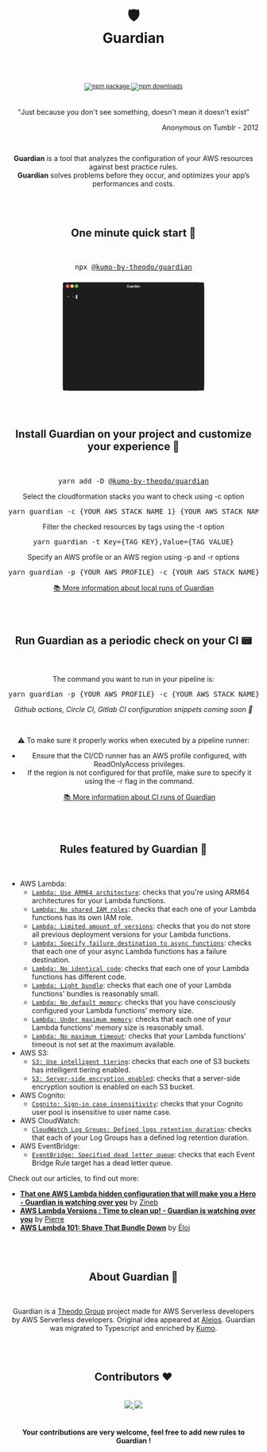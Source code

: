 <div align="center">
  <h1>
    <br/>
    <br/>
    🛡
    <br />
    Guardian
    <br />
    <br />
  </h1>
  <sup>
    <br />
    <a href="https://www.npmjs.com/package/@kumo-by-theodo/guardian">
       <img src="https://img.shields.io/npm/v/@kumo-by-theodo/guardian.svg" alt="npm package" />
    </a>
    <a href="https://www.npmjs.com/package/@kumo-by-theodo/guardian">
      <img src="https://img.shields.io/npm/dm/@kumo-by-theodo/guardian.svg" alt="npm downloads" />
    </a>
  </sup>
  <br />
  <br />
  <p>
    <q>Just because you don't see something, doesn't mean it doesn't exist</q>
  </p>
   <p align="right"> Anonymous on Tumblr - 2012 </p>
   <br/>
  <p>
    <b>Guardian</b> is a tool that analyzes the configuration of your AWS resources against best practice rules. <br /><b>Guardian</b> solves problems before they occur, and optimizes your app’s performances and costs.
  </p>
</div>
<br />
<br />
<div align="center">
  <h2>One minute quick start 🚀</h2>
  <br />
  <pre>npx <a href="https://www.npmjs.com/package/@kumo-by-theodo/guardian">@kumo-by-theodo/guardian</a></pre>
    <img src="./docs/images/guardian-run.gif" style="width: 60%">
  <br />
  <br />
</div>
<br />
<div align="center">
  <h2>Install Guardian on your project and customize your experience 🔎</h2>
  <br />
  <pre>yarn add -D <a href="https://www.npmjs.com/package/@kumo-by-theodo/guardian">@kumo-by-theodo/guardian</a></pre>

  <p>Select the cloudformation stacks you want to check using -c option</p>
  <pre>yarn guardian -c {YOUR_AWS_STACK_NAME_1} {YOUR_AWS_STACK_NAME_2}</pre>

  <p>Filter the checked resources by tags using the -t option</p>
  <pre>yarn guardian -t Key={TAG_KEY},Value={TAG_VALUE}</pre>

  <p>Specify an AWS profile or an AWS region using -p and -r options</p>
  <pre>yarn guardian -p {YOUR_AWS_PROFILE} -c {YOUR_AWS_STACK_NAME} -r {YOUR_AWS_REGION}</pre>

  <p><a href="./docs/running-locally.md">📚 More information about local runs of Guardian</a></p>
  <br />
</div>
<br />
<div align="center">
  <h2>Run Guardian as a periodic check on your CI 📟</h2>
  <br />
  <p>The command you want to run in your pipeline is:</p>
  <pre>yarn guardian -p {YOUR_AWS_PROFILE} -c {YOUR_AWS_STACK_NAME} -r {YOUR_AWS_REGION} -l {YOUR_DESIRED_LEVEL}</pre>

  <p><i>Github actions, Circle CI, Gitlab CI configuration snippets coming soon 🚀</i></p>
  <br/>
  <p>⚠️ To make sure it properly works when executed by a pipeline runner:<br/>

- Ensure that the CI/CD runner has an AWS profile configured, with ReadOnlyAccess privileges.<br/>
- If the region is not configured for that profile, make sure to specify it using the -r flag in the command.<br/></p>
  <p><a href="./docs/running-in-ci.md">📚 More information about CI runs of Guardian</a></p>
</div>
<br />
<br />
<h2 align="center">Rules featured by Guardian 📏</h2>
<br />

- AWS Lambda:
  - [`Lambda: Use ARM64 architecture`](./src/rules/useArm/useArm.md): checks that you're using ARM64 architectures for your Lambda functions.
  - [`Lambda: No shared IAM roles`](./src/rules/noSharedIamRoles/noSharedIamRoles.md): checks that each one of your Lambda functions has its own IAM role.
  - [`Lambda: Limited amount of versions`](./src/rules/limitedAmountOfVersions/limitedAmountOfVersions.md): checks that you do not store all previous deployment versions for your Lambda functions.
  - [`Lambda: Specify failure destination to async functions`](./src/rules/asyncSpecifyFailureDestination/asyncSpecifyFailureDestination.md): checks that each one of your async Lambda functions has a failure destination.
  - [`Lambda: No identical code`](./src/rules/noIdenticalCode/noIdenticalCode.md): checks that each one of your Lambda functions has different code.
  - [`Lambda: Light bundle`](./src/rules/lightBundle/lightBundle.md): checks that each one of your Lambda functions' bundles is reasonably small.
  - [`Lambda: No default memory`](./src/rules/noDefaultMemory/noDefaultMemory.md): checks that you have consciously configured your Lambda functions' memory size.
  - [`Lambda: Under maximum memory`](./src/rules/underMaxMemory/underMaxMemory.md): checks that each one of your Lambda functions' memory size is reasonably small.
  - [`Lambda: No maximum timeout`](./src/rules/noMaxTimeout/noMaxTimeout.md): checks that your Lambda functions' timeout is not set at the maximum available.
- AWS S3:
  - [`S3: Use intelligent tiering`](./src/rules/useIntelligentTiering/useIntelligentTiering.md): checks that each one of S3 buckets has intelligent tiering enabled.
  - [`S3: Server-side encryption enabled`](./src/rules/serverSideEncryptionEnabled/serverSideEncryptionEnabled.md): checks that a server-side encryption soution is enabled on each S3 bucket.
- AWS Cognito:
  - [`Cognito: Sign-in case insensitivity`](./src/rules/cognitoSignInCaseInsensitivity/cognitoSignInCaseInsensitivity.md): checks that your Cognito user pool is insensitive to user name case.
- AWS CloudWatch:
  - [`CloudWatch Log Groups: Defined logs retention duration`](./src/rules/definedLogsRetentionDuration/definedLogsRetentionDuration.md): checks that each of your Log Groups has a defined log retention duration.
- AWS EventBridge:
  - [`EventBridge: Specified dead letter queue`](./src/rules/specifyDlqOnEventBridgeRule/specifyDlqOnEventBridgeRule.md): checks that each Event Bridge Rule target has a dead letter queue.

<p>Check out our articles, to find out more:</p>

- <a href='https://dev.to/kumo/that-one-aws-lambda-hidden-configuration-that-will-make-you-a-hero-guardian-is-watching-over-you-5gi7'><b>That one AWS Lambda hidden configuration that will make you a Hero - Guardian is watching over you</b></a> by <a href='https://twitter.com/Gozinebgo'>Zineb</a>
- <a href='https://dev.to/kumo/aws-lambda-versions-time-to-clean-up-guardian-is-watching-over-you-jkd'><b>AWS Lambda Versions : Time to clean up! - Guardian is watching over you</b></a> by <a href='https://twitter.com/PierreChollet22'>Pierre</a>
- <a href='https://dev.to/kumo/aws-lambda-101-shave-that-bundle-down-48c7'><b>AWS Lambda 101: Shave That Bundle Down</b></a> by <a href='https://twitter.com/eloiatheodo'>Éloi</a>

<br />
<br />
<div align="center">
  <h2>About Guardian 📰</h2>
  <br />
  <p>
  Guardian is a <a href='https://www.theodo.fr/startup-studio-m33'>Theodo Group</a> project made for AWS Serverless developers by AWS Serverless developers. Original idea appeared at <a href='https://www.aleios.com/'>Aleios</a>. Guardian was migrated to Typescript and enriched by <a href='https://www.theodo.com/experts/serverless'>Kumo</a>.
  </p>
</div>
<br />
<br />
<div align="center">
  <h2>Contributors ❤️</h2>
  <br />
  <a href="https://github.com/kumo-by-theodo/guardian/graphs/contributors">
    <img src="https://contrib.rocks/image?repo=kumo-by-theodo/guardian" />
  </a>
  <a href="https://github.com/aleios-cloud/sls-dev-tools/graphs/contributors">
    <img src="https://contrib.rocks/image?repo=aleios-cloud/sls-dev-tools" />
  </a>
  <br/>
  <br/>
  <h4>Your contributions are very welcome, feel free to add new rules to Guardian !</h4>
  <br />
  <br />
</div>
